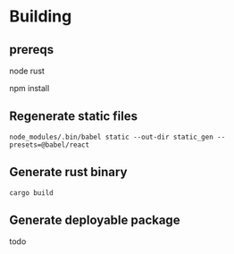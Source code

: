 



# Building

## prereqs

node
rust

npm install 


## Regenerate static files

`node_modules/.bin/babel static --out-dir static_gen --presets=@babel/react`

## Generate rust binary

`cargo build`


## Generate deployable package

todo
